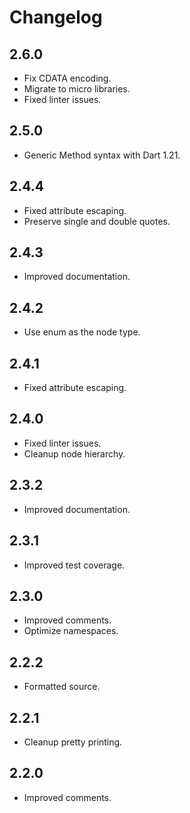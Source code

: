 # Changelog

## 2.6.0

* Fix CDATA encoding.
* Migrate to micro libraries.
* Fixed linter issues.

## 2.5.0

* Generic Method syntax with Dart 1.21.

## 2.4.4

* Fixed attribute escaping.
* Preserve single and double quotes.

## 2.4.3

* Improved documentation.

## 2.4.2

* Use enum as the node type.

## 2.4.1

* Fixed attribute escaping.

## 2.4.0

* Fixed linter issues.
* Cleanup node hierarchy.

## 2.3.2

* Improved documentation.

## 2.3.1

* Improved test coverage.

## 2.3.0

* Improved comments.
* Optimize namespaces.

## 2.2.2

* Formatted source.

## 2.2.1

* Cleanup pretty printing.

## 2.2.0

* Improved comments.
